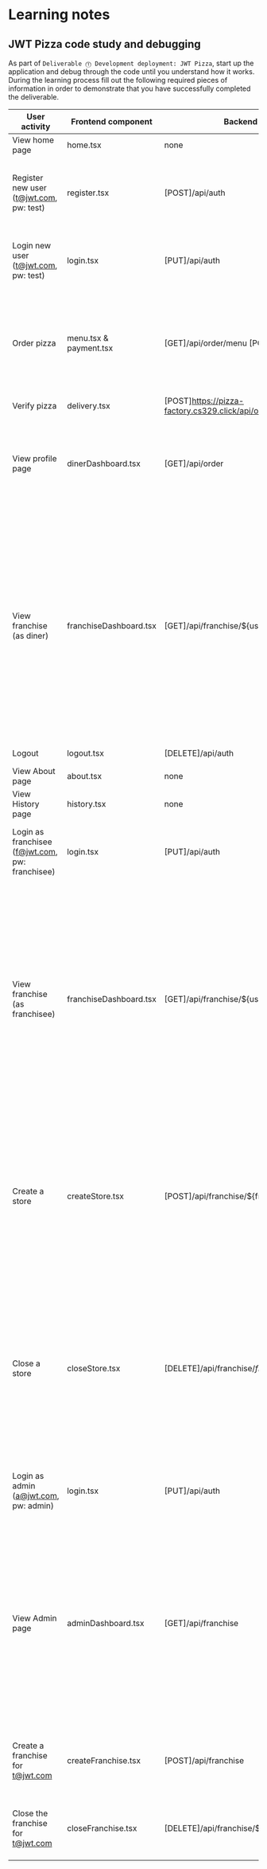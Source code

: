 # Learning notes

## JWT Pizza code study and debugging

As part of `Deliverable ⓵ Development deployment: JWT Pizza`, start up the application and debug through the code until you understand how it works. During the learning process fill out the following required pieces of information in order to demonstrate that you have successfully completed the deliverable.

| User activity                                    | Frontend component     | Backend endpoints                                        | Database SQL                                                                                                                                                                                                                                                                                                                                                                                                                                                                         |
|--------------------------------------------------|------------------------|----------------------------------------------------------|--------------------------------------------------------------------------------------------------------------------------------------------------------------------------------------------------------------------------------------------------------------------------------------------------------------------------------------------------------------------------------------------------------------------------------------------------------------------------------------|
| View home page                                   | home.tsx               | none                                                     | none                                                                                                                                                                                                                                                                                                                                                                                                                                                                                 |
| Register new user<br/>(t@jwt.com, pw: test)      | register.tsx           | [POST]/api/auth                                          | INSERT INTO user (name, email, password) VALUES (?, ?, ?) INSERT INTO userRole (userId, role, objectId) VALUES (?, ?, ?) INSERT INTO auth (token, userId) VALUES (?, ?)                                                                                                                                                                                                                                                                                                              |
| Login new user<br/>(t@jwt.com, pw: test)         | login.tsx              | [PUT]/api/auth                                           | SELECT * FROM user WHERE email=? SELECT * FROM userRole WHERE userId=? INSERT INTO auth (token, userId) VALUES (?, ?)                                                                                                                                                                                                                                                                                                                                                                |
| Order pizza                                      | menu.tsx & payment.tsx | [GET]/api/order/menu [POST]/api/order                    | SELECT * FROM menu INSERT INTO dinerOrder (dinerId, franchiseId, storeId, date) VALUES (?, ?, ?, now()) INSERT INTO orderItem (orderId, menuId, description, price) VALUES (?, ?, ?, ?) SELECT id FROM ${table} WHERE ${key}=?                                                                                                                                                                                                                                                       |
| Verify pizza                                     | delivery.tsx           | [POST]https://pizza-factory.cs329.click/api/order/verify                              | none                                                                                                                                                                                                                                                                                                                                                                                                                                                                                 |
| View profile page                                | dinerDashboard.tsx     | [GET]/api/order                                          | SELECT id, franchiseId, storeId, date FROM dinerOrder WHERE dinerId=? LIMIT ${offset},${config.db.listPerPage} SELECT id, menuId, description, price FROM orderItem WHERE orderId=?                                                                                                                                                                                                                                                                                                  |
| View franchise<br/>(as diner)                    | franchiseDashboard.tsx | [GET]/api/franchise/${user.id}                           | SELECT objectId FROM userRole WHERE role='franchisee' AND userId=? SELECT id, name FROM franchise WHERE id in (${franchiseIds.join(',')}) SELECT u.id, u.name, u.email FROM userRole AS ur JOIN user AS u ON u.id=ur.userId WHERE ur.objectId=? AND ur.role='franchisee' SELECT s.id, s.name, COALESCE(SUM(oi.price), 0) AS totalRevenue FROM dinerOrder AS do JOIN orderItem AS oi ON do.id=oi.orderId RIGHT JOIN store AS s ON s.id=do.storeId WHERE s.franchiseId=? GROUP BY s.id |
| Logout                                           | logout.tsx             | [DELETE]/api/auth                                        | DELETE FROM auth WHERE token=?                                                                                                                                                                                                                                                                                                                                                                                                                                                       |
| View About page                                  | about.tsx              | none                                                     | none                                                                                                                                                                                                                                                                                                                                                                                                                                                                                 |
| View History page                                | history.tsx            | none                                                     | none                                                                                                                                                                                                                                                                                                                                                                                                                                                                                 |
| Login as franchisee<br/>(f@jwt.com, pw: franchisee) | login.tsx              | [PUT]/api/auth                                           | SELECT * FROM user WHERE email=? SELECT * FROM userRole WHERE userId=? INSERT INTO auth (token, userId) VALUES (?, ?)                                                                                                                                                                                                                                                                                                                                                                |
| View franchise<br/>(as franchisee)               | franchiseDashboard.tsx | [GET]/api/franchise/${user.id}                           | SELECT objectId FROM userRole WHERE role='franchisee' AND userId=? SELECT id, name FROM franchise WHERE id in (${franchiseIds.join(',')}) SELECT u.id, u.name, u.email FROM userRole AS ur JOIN user AS u ON u.id=ur.userId WHERE ur.objectId=? AND ur.role='franchisee' SELECT s.id, s.name, COALESCE(SUM(oi.price), 0) AS totalRevenue FROM dinerOrder AS do JOIN orderItem AS oi ON do.id=oi.orderId RIGHT JOIN store AS s ON s.id=do.storeId WHERE s.franchiseId=? GROUP BY s.id |
| Create a store                                   | createStore.tsx        | [POST]/api/franchise/${franchise.id}/store               | SELECT u.id, u.name, u.email FROM userRole AS ur JOIN user AS u ON u.id=ur.userId WHERE ur.objectId=? AND ur.role='franchisee' SELECT s.id, s.name, COALESCE(SUM(oi.price), 0) AS totalRevenue FROM dinerOrder AS do JOIN orderItem AS oi ON do.id=oi.orderId RIGHT JOIN store AS s ON s.id=do.storeId WHERE s.franchiseId=? GROUP BY s.id                                                                                                                                           |
| Close a store                                    | closeStore.tsx         | [DELETE]/api/franchise/${franchise.id}/store/${store.id} | SELECT u.id, u.name, u.email FROM userRole AS ur JOIN user AS u ON u.id=ur.userId WHERE ur.objectId=? AND ur.role='franchisee' SELECT s.id, s.name, COALESCE(SUM(oi.price), 0) AS totalRevenue FROM dinerOrder AS do JOIN orderItem AS oi ON do.id=oi.orderId RIGHT JOIN store AS s ON s.id=do.storeId WHERE s.franchiseId=? GROUP BY s.id DELETE FROM store WHERE franchiseId=? AND id=?                                                                                            |
| Login as admin<br/>(a@jwt.com, pw: admin)        | login.tsx              | [PUT]/api/auth                                           | SELECT * FROM user WHERE email=? SELECT * FROM userRole WHERE userId=? INSERT INTO auth (token, userId) VALUES (?, ?)                                                                                                                                                                                                                                                                                                                                                                |
| View Admin page                                  | adminDashboard.tsx     | [GET]/api/franchise                                      | SELECT id, name FROM franchise SELECT id, name FROM store WHERE franchiseId=? SELECT u.id, u.name, u.email FROM userRole AS ur JOIN user AS u ON u.id=ur.userId WHERE ur.objectId=? AND ur.role='franchisee' SELECT s.id, s.name, COALESCE(SUM(oi.price), 0) AS totalRevenue FROM dinerOrder AS do JOIN orderItem AS oi ON do.id=oi.orderId RIGHT JOIN store AS s ON s.id=do.storeId WHERE s.franchiseId=? GROUP BY s.id                                                             |
| Create a franchise for t@jwt.com                 | createFranchise.tsx    | [POST]/api/franchise                                     | SELECT id, name FROM user WHERE email=? INSERT INTO franchise (name) VALUES (?) INSERT INTO userRole (userId, role, objectId) VALUES (?, ?, ?)                                                                                                                                                                                                                                                                                                                                       |
| Close the franchise for t@jwt.com                | closeFranchise.tsx     | [DELETE]/api/franchise/${franchise.id}                   | DELETE FROM store WHERE franchiseId=? DELETE FROM userRole WHERE objectId=? DELETE FROM franchise WHERE id=?                                                                                                                                                                                                                                                                                                                                                                         |
